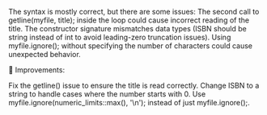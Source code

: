The syntax is mostly correct, but there are some issues:
The second call to getline(myfile, title); inside the loop could cause incorrect reading of the title.
The constructor signature mismatches data types (ISBN should be string instead of int to avoid leading-zero truncation issues).
Using myfile.ignore(); without specifying the number of characters could cause unexpected behavior.

🔹 Improvements:

Fix the getline() issue to ensure the title is read correctly.
Change ISBN to a string to handle cases where the number starts with 0.
Use myfile.ignore(numeric_limits<streamsize>::max(), '\n'); instead of just myfile.ignore();.
